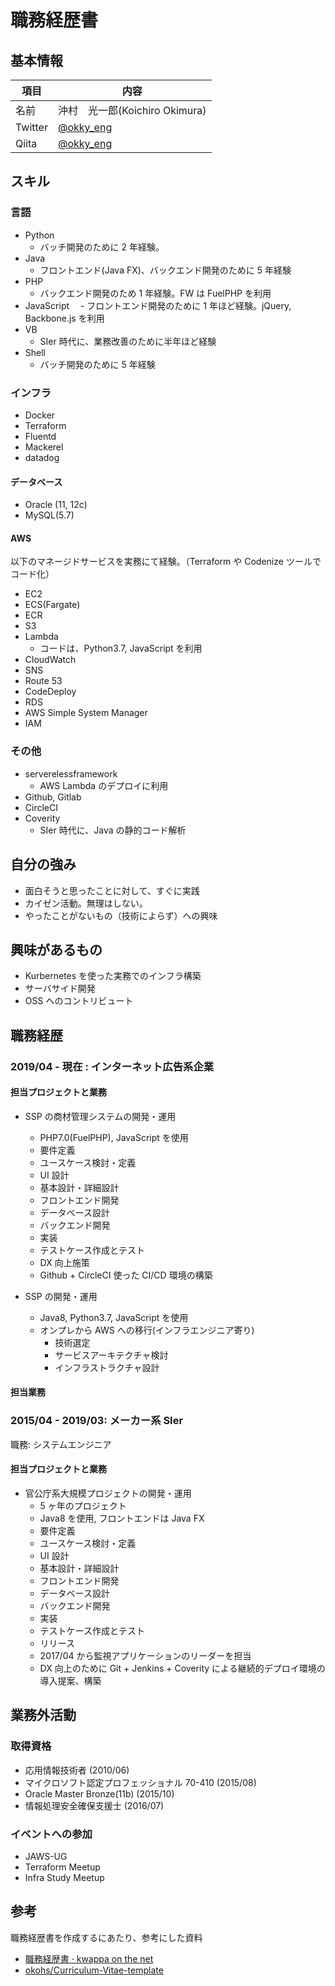 # 職務経歴書

## 基本情報

| 項目    | 内容                                      |
| ------- | ----------------------------------------- |
| 名前    | 沖村　光一郎(Koichiro Okimura)            |
| Twitter | [@okky_eng](https://twitter.com/okky_eng) |
| Qiita   | [@okky_eng](https://qiita.com/okky_eng)   |

## スキル

### 言語

- Python
  - バッチ開発のために 2 年経験。
- Java
  - フロントエンド(Java FX)、バックエンド開発のために 5 年経験
- PHP
  - バックエンド開発のため 1 年経験。FW は FuelPHP を利用
- JavaScript
  　- フロントエンド開発のために 1 年ほど経験。jQuery, Backbone.js を利用
- VB
  - SIer 時代に、業務改善のために半年ほど経験
- Shell
  - バッチ開発のために 5 年経験

### インフラ

- Docker
- Terraform
- Fluentd
- Mackerel
- datadog

#### データベース

- Oracle (11, 12c)
- MySQL(5.7)

#### AWS

以下のマネージドサービスを実務にて経験。（Terraform や Codenize ツールでコード化）

- EC2
- ECS(Fargate)
- ECR
- S3
- Lambda
  - コードは、Python3.7, JavaScript を利用
- CloudWatch
- SNS
- Route 53
- CodeDeploy
- RDS
- AWS Simple System Manager
- IAM

### その他

- serverelessframework
  - AWS Lambda のデプロイに利用
- Github, Gitlab
- CircleCI
- Coverity
  - SIer 時代に、Java の静的コード解析

## 自分の強み

- 面白そうと思ったことに対して、すぐに実践
- カイゼン活動。無理はしない。
- やったことがないもの（技術によらず）への興味

## 興味があるもの

- Kurbernetes を使った実務でのインフラ構築
- サーバサイド開発
- OSS へのコントリビュート

## 職務経歴

### 2019/04 - 現在 : インターネット広告系企業

#### 担当プロジェクトと業務

- SSP の商材管理システムの開発・運用

  - PHP7.0(FuelPHP), JavaScript を使用
  - 要件定義
  - ユースケース検討・定義
  - UI 設計
  - 基本設計・詳細設計
  - フロントエンド開発
  - データベース設計
  - バックエンド開発
  - 実装
  - テストケース作成とテスト
  - DX 向上施策
  - Github + CircleCI 使った CI/CD 環境の構築

- SSP の開発・運用
  - Java8, Python3.7, JavaScript を使用
  - オンプレから AWS への移行(インフラエンジニア寄り)
    - 技術選定
    - サービスアーキテクチャ検討
    - インフラストラクチャ設計

#### 担当業務

### 2015/04 - 2019/03: メーカー系 SIer

職務: システムエンジニア

#### 担当プロジェクトと業務

- 官公庁系大規模プロジェクトの開発・運用
  - 5 ヶ年のプロジェクト
  - Java8 を使用, フロントエンドは Java FX
  - 要件定義
  - ユースケース検討・定義
  - UI 設計
  - 基本設計・詳細設計
  - フロントエンド開発
  - データベース設計
  - バックエンド開発
  - 実装
  - テストケース作成とテスト
  - リリース
  - 2017/04 から監視アプリケーションのリーダーを担当
  - DX 向上のために Git + Jenkins + Coverity による継続的デプロイ環境の導入提案、構築

## 業務外活動

### 取得資格

- 応用情報技術者 (2010/06)
- マイクロソフト認定プロフェッショナル 70-410 (2015/08)
- Oracle Master Bronze(11b) (2015/10)
- 情報処理安全確保支援士 (2016/07)

### イベントへの参加

- JAWS-UG
- Terraform Meetup
- Infra Study Meetup

## 参考

職務経歴書を作成するにあたり、参考にした資料

- [職務経歴書 · kwappa on the net](https://kwappa.github.io/logs/resume/)
- [okohs/Curriculum-Vitae-template](https://github.com/okohs/Curriculum-Vitae-template)
